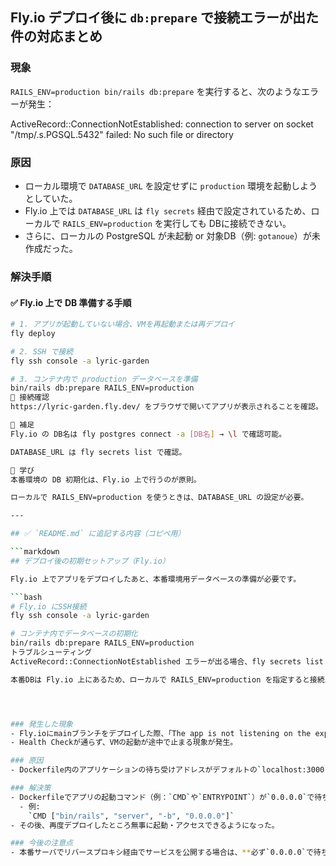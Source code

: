 ## Fly.io デプロイ後に `db:prepare` で接続エラーが出た件の対応まとめ

### 現象
`RAILS_ENV=production bin/rails db:prepare` を実行すると、次のようなエラーが発生：

ActiveRecord::ConnectionNotEstablished: connection to server on socket "/tmp/.s.PGSQL.5432" failed: No such file or directory

### 原因
- ローカル環境で `DATABASE_URL` を設定せずに `production` 環境を起動しようとしていた。
- Fly.io 上では `DATABASE_URL` は `fly secrets` 経由で設定されているため、ローカルで `RAILS_ENV=production` を実行しても DBに接続できない。
- さらに、ローカルの PostgreSQL が未起動 or 対象DB（例: `gotanoue`）が未作成だった。

### 解決手順

#### ✅ Fly.io 上で DB 準備する手順

```bash
# 1. アプリが起動していない場合、VMを再起動または再デプロイ
fly deploy

# 2. SSH で接続
fly ssh console -a lyric-garden

# 3. コンテナ内で production データベースを準備
bin/rails db:prepare RAILS_ENV=production
🔁 接続確認
https://lyric-garden.fly.dev/ をブラウザで開いてアプリが表示されることを確認。

📝 補足
Fly.io の DB名は fly postgres connect -a [DB名] → \l で確認可能。

DATABASE_URL は fly secrets list で確認。

🧠 学び
本番環境の DB 初期化は、Fly.io 上で行うのが原則。

ローカルで RAILS_ENV=production を使うときは、DATABASE_URL の設定が必要。

---

## ✅ `README.md` に追記する内容（コピペ用）

```markdown
## デプロイ後の初期セットアップ（Fly.io）

Fly.io 上でアプリをデプロイしたあと、本番環境用データベースの準備が必要です。

```bash
# Fly.io にSSH接続
fly ssh console -a lyric-garden

# コンテナ内でデータベースの初期化
bin/rails db:prepare RAILS_ENV=production
トラブルシューティング
ActiveRecord::ConnectionNotEstablished エラーが出る場合、fly secrets list で DATABASE_URL が設定されているか確認してください。

本番DBは Fly.io 上にあるため、ローカルで RAILS_ENV=production を指定すると接続エラーになります。




### 発生した現象
- Fly.ioにmainブランチをデプロイした際、「The app is not listening on the expected address and will not be reachable by fly-proxy.」というエラーが発生し、デプロイが失敗した。
- Health Checkが通らず、VMの起動が途中で止まる現象が発生。

### 原因
- Dockerfile内のアプリケーションの待ち受けアドレスがデフォルトの`localhost:3000`になっていたため、Fly.ioのリバースプロキシ（fly-proxy）からアクセスできず、ヘルスチェックに失敗していた。

### 解決策
- Dockerfileでアプリの起動コマンド（例：`CMD`や`ENTRYPOINT`）が`0.0.0.0`で待ち受けるように修正した。
  - 例:  
    `CMD ["bin/rails", "server", "-b", "0.0.0.0"]`
- その後、再度デプロイしたところ無事に起動・アクセスできるようになった。

### 今後の注意点
- 本番サーバでリバースプロキシ経由でサービスを公開する場合は、**必ず`0.0.0.0`で待ち受けるようにDockerfile等で設定すること！**
